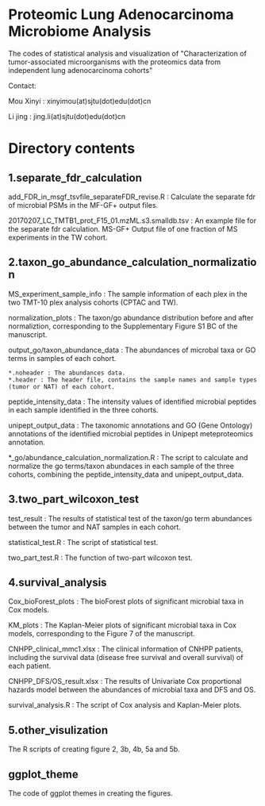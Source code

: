 # Proteomic Lung Adenocarcinoma Microbiome Analysis
The codes of statistical analysis and visualization of "Characterization of tumor-associated microorganisms with the proteomics data from independent lung adenocarcinoma cohorts"

Contact:

Mou Xinyi : xinyimou(at)sjtu(dot)edu(dot)cn

Li jing :  jing.li(at)sjtu(dot)edu(dot)cn

# Directory contents
## 1.separate_fdr_calculation
add_FDR_in_msgf_tsvfile_separateFDR_revise.R : Calculate the separate fdr of microbial PSMs in the MF-GF+ output files.

20170207_LC_TMTB1_prot_F15_01.mzML.s3.smalldb.tsv : An example file for the separate fdr calculation. MS-GF+ Output file of one fraction of MS experiments in the TW cohort. 

## 2.taxon_go_abundance_calculation_normalization
MS_experiment_sample_info : The sample information of each plex in the two TMT-10 plex analysis cohorts (CPTAC and TW).

normalization_plots : The taxon/go abundance distribution before and after normaliztion, corresponding to the Supplementary Figure S1 BC of the manuscript.

output_go/taxon_abundance_data : The abundances of microbal taxa or GO terms in samples of each cohort.
        
    *.noheader : The abundances data.
    *.header : The header file, contains the sample names and sample types (tumor or NAT) of each cohort.

peptide_intensity_data : The intensity values of identified microbial peptides in each sample identified in the three cohorts.

unipept_output_data : The taxonomic annotations and GO (Gene Ontology) annotations of the identified microbial peptides in Unipept meteproteomics annotation. 

*_go/abundance_calculation_normalization.R : The script to calculate and normalize the go terms/taxon abundaces in each sample of the three cohorts, combining the peptide_intensity_data and unipept_output_data.

## 3.two_part_wilcoxon_test
test_result : The results of statistical test of the taxon/go term abundances between the tumor and NAT samples in each cohort.

statistical_test.R : The script of statistical test. 

two_part_test.R : The function of two-part wilcoxon test.
## 4.survival_analysis
Cox_bioForest_plots : The bioForest plots of significant microbial taxa in Cox models.

KM_plots : The Kaplan-Meier plots of significant microbial taxa in Cox models, corresponding to the Figure 7 of the manuscript.


CNHPP_clinical_mmc1.xlsx : The clinical information of CNHPP patients, including the survival data (disease free survival and overall survival) of each patient.

CNHPP_DFS/OS_result.xlsx : The results of Univariate Cox proportional hazards model between the abundances of microbial taxa and DFS and OS.

survival_analysis.R : The script of Cox analysis and Kaplan-Meier plots.
## 5.other_visulization
The R scripts of creating figure 2, 3b, 4b, 5a and 5b.

## ggplot_theme
The code of ggplot themes in creating the figures.